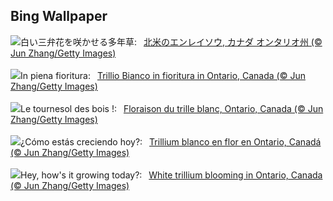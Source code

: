 ## Bing Wallpaper
![](https://www.bing.com/th?id=OHR.TrilliumOntario_JA-JP4524267784_UHD.jpg&w=1000)白い三弁花を咲かせる多年草:&nbsp;&ensp;[北米のエンレイソウ, カナダ オンタリオ州 (© Jun Zhang/Getty Images)](https://www.bing.com/th?id=OHR.TrilliumOntario_JA-JP4524267784_UHD.jpg)
<br><br/>
![](https://www.bing.com/th?id=OHR.TrilliumOntario_IT-IT6051725546_UHD.jpg&w=1000)In piena fioritura:&nbsp;&ensp;[Trillio Bianco in fioritura in Ontario, Canada (© Jun Zhang/Getty Images)](https://www.bing.com/th?id=OHR.TrilliumOntario_IT-IT6051725546_UHD.jpg)
<br><br/>
![](https://www.bing.com/th?id=OHR.TrilliumOntario_FR-FR7322477820_UHD.jpg&w=1000)Le tournesol des bois !:&nbsp;&ensp;[Floraison du trille blanc, Ontario, Canada (© Jun Zhang/Getty Images)](https://www.bing.com/th?id=OHR.TrilliumOntario_FR-FR7322477820_UHD.jpg)
<br><br/>
![](https://www.bing.com/th?id=OHR.TrilliumOntario_ES-ES4860531409_UHD.jpg&w=1000)¿Cómo estás creciendo hoy?:&nbsp;&ensp;[Trillium blanco en flor en Ontario, Canadá (© Jun Zhang/Getty Images)](https://www.bing.com/th?id=OHR.TrilliumOntario_ES-ES4860531409_UHD.jpg)
<br><br/>
![](https://www.bing.com/th?id=OHR.TrilliumOntario_EN-GB4411437530_UHD.jpg&w=1000)Hey, how's it growing today?:&nbsp;&ensp;[White trillium blooming in Ontario, Canada (© Jun Zhang/Getty Images)](https://www.bing.com/th?id=OHR.TrilliumOntario_EN-GB4411437530_UHD.jpg)
<br><br/>

